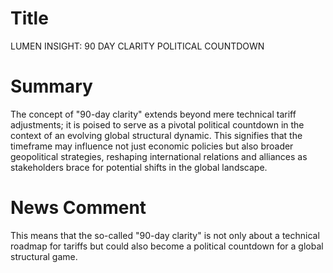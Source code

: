 # Title
LUMEN INSIGHT: 90 DAY CLARITY POLITICAL COUNTDOWN

# Summary
The concept of "90-day clarity" extends beyond mere technical tariff adjustments; it is poised to serve as a pivotal political countdown in the context of an evolving global structural dynamic. This signifies that the timeframe may influence not just economic policies but also broader geopolitical strategies, reshaping international relations and alliances as stakeholders brace for potential shifts in the global landscape.

# News Comment
This means that the so-called "90-day clarity" is not only about a technical roadmap for tariffs but could also become a political countdown for a global structural game.
